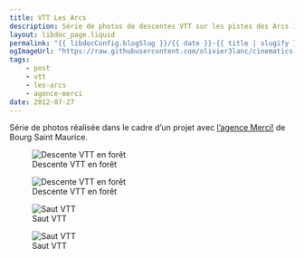 ```yaml
---
title: VTT Les Arcs
description: Série de photos de descentes VTT sur les pistes des Arcs 1600
layout: libdoc_page.liquid
permalink: "{{ libdocConfig.blogSlug }}/{{ date }}-{{ title | slugify }}/index.html"
ogImageUrl: "https://raw.githubusercontent.com/olivier3lanc/cinematics-resources/refs/heads/master/vtt-img5535-cssCljjlFO-__1400__.webp"
tags:
    - post
    - vtt
    - les-arcs
    - agence-merci
date: 2012-07-27
---
```

Série de photos réalisée dans le cadre d’un projet avec [l’agence Merci!](https://wearemerci.com/) de Bourg Saint Maurice.

<figure class="long-shadow">
    <img src="/sources/blog/2012_07_27_VTT_LES_ARCS/vtt-IMG_5501.jpg"
        alt="Descente VTT en forêt">
    <figcaption>
        Descente VTT en forêt
    </figcaption>
</figure>

<figure class="wide long-shadow">
    <img src="/sources/blog/2012_07_27_VTT_LES_ARCS/vtt-IMG_5535.jpg"
        alt="Descente VTT en forêt">
    <figcaption>
        Descente VTT en forêt
    </figcaption>
</figure>

<figure class="long-shadow">
    <img src="/sources/blog/2012_07_27_VTT_LES_ARCS/vtt-IMG_5541.jpg"
        alt="Saut VTT">
    <figcaption>
        Saut VTT
    </figcaption>
</figure>

<figure class="long-shadow">
    <img src="/sources/blog/2012_07_27_VTT_LES_ARCS/vtt-IMG_5549.jpg"
        alt="Saut VTT">
    <figcaption>
        Saut VTT
    </figcaption>
</figure>